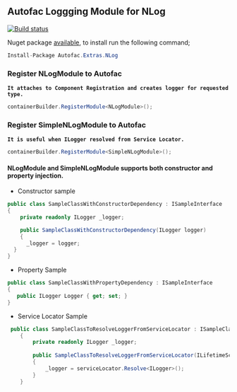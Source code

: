## Autofac Loggging Module for NLog

[![Build status](https://ci.appveyor.com/api/projects/status/vaf2xdm2fupo9f48/branch/master?svg=true)](https://ci.appveyor.com/project/johnnyasantoss/autofac-extras-nlog/branch/master)

Nuget package [available](https://www.nuget.org/packages/Autofac.Extras.NLog/), to install run the following command;

```csharp
Install-Package Autofac.Extras.NLog
```

### Register NLogModule to Autofac

**``It attaches to Component Registration and creates logger for requested type.``**
```csharp
containerBuilder.RegisterModule<NLogModule>();
```

### Register SimpleNLogModule to Autofac
**`` It is useful when ILogger resolved from Service Locator. ``**
```csharp
containerBuilder.RegisterModule<SimpleNLogModule>();
```

#### NLogModule and SimpleNLogModule supports both constructor and property injection.

* Constructor sample

```csharp
public class SampleClassWithConstructorDependency : ISampleInterface
{
    private readonly ILogger _logger;

    public SampleClassWithConstructorDependency(ILogger logger)
    {
      _logger = logger;
  }        
}
```
* Property Sample

```csharp  
public class SampleClassWithPropertyDependency : ISampleInterface
{
   public ILogger Logger { get; set; }
}
```

* Service Locator Sample

```csharp  
 public class SampleClassToResolveLoggerFromServiceLocator : ISampleClass
    {
        private readonly ILogger _logger;
        
        public SampleClassToResolveLoggerFromServiceLocator(ILifetimeScope serviceLocator)
        {
            _logger = serviceLocator.Resolve<ILogger>();
        }
    }
```
